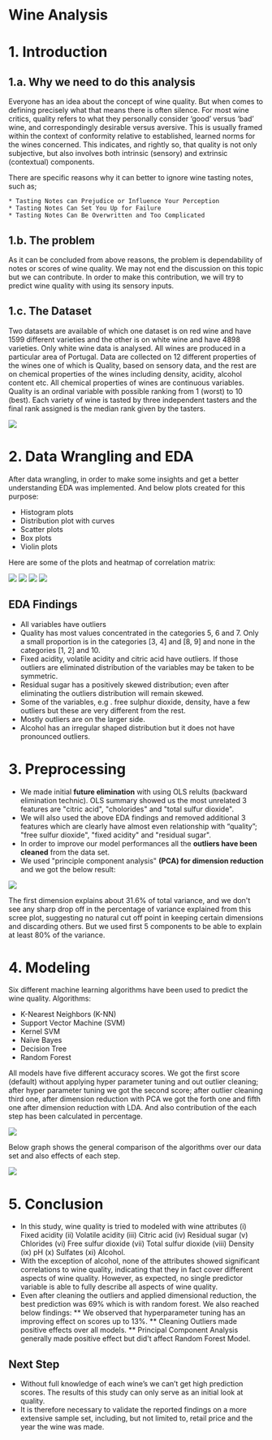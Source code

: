 # Wine Analysis

# 1. Introduction

  ## 1.a. Why we need to do this analysis
  
  Everyone has an idea about the concept of wine quality. But when comes to defining precisely what that means there is often silence. For most wine critics, quality refers to what they personally consider ‘good’ versus ‘bad’ wine, and correspondingly desirable versus aversive. This is usually framed within the context of conformity relative to established, learned norms for the wines concerned. This indicates, and rightly so, that quality is not only subjective, but also involves both intrinsic (sensory) and extrinsic (contextual) components.
  
  There are specific reasons why it can better to ignore wine tasting notes, such as;
  
    * Tasting Notes can Prejudice or Influence Your Perception
    * Tasting Notes Can Set You Up for Failure
    * Tasting Notes Can Be Overwritten and Too Complicated
 
  ## 1.b. The problem

  As it can be concluded from above reasons, the problem is dependability of notes or scores of wine quality. We may not end the discussion on this topic but we can contribute. In order to make this contribution, we will try to predict wine quality with using its sensory inputs. 
  
  ## 1.c. The Dataset

  Two datasets are available of which one dataset is on red wine and have 1599 different varieties and the other is on white wine and have 4898 varieties. Only white wine data is analysed. All wines are produced in a particular area of Portugal. Data are collected on 12 different properties of the wines one of which is Quality, based on sensory data, and the rest are on chemical properties of the wines including density, acidity, alcohol content etc. All chemical properties of wines are continuous variables. Quality is an ordinal variable with possible ranking from 1 (worst) to 10 (best). Each variety of wine is tasted by three independent tasters and the final rank assigned is the median rank given by the tasters.

![](images/winedataset.png)

# 2. Data Wrangling and EDA

After data wrangling, in order to make some insights and get a better understanding EDA was implemented. And below plots created for this purpose:
  * Histogram plots
  * Distribution plot with curves
  * Scatter plots
  * Box plots
  * Violin plots
 
Here are some of the plots and heatmap of correlation matrix:

<img src="images/histogram.png">
<img src="images/scatter.png">
<img src="images/box.png">
<img src="images/correlation.png">
  
 ## EDA Findings
  
   *  All variables have outliers
   *  Quality has most values concentrated in the categories 5, 6 and 7. Only a small proportion is in the categories [3, 4] and [8, 9] and none in the categories [1, 2] and 10.
   *  Fixed acidity, volatile acidity and citric acid have outliers. If those outliers are eliminated distribution of the variables may be taken to be symmetric.
   *  Residual sugar has a positively skewed distribution; even after eliminating the outliers distribution will remain skewed.
   *  Some of the variables, e.g . free sulphur dioxide, density, have a few outliers but these are very different from the rest.
   *  Mostly outliers are on the larger side.
   *  Alcohol has an irregular shaped distribution but it does not have pronounced outliers.

# 3. Preprocessing

  * We made initial **future elimination** with using OLS relults (backward elimination technic). OLS summary showed us the most unrelated 3 features are "citric acid", "cholorides" and "total sulfur dioxide". 
  * We will also used the above EDA findings and removed additional 3 features which are clearly have almost even relationship with “quality”; "free sulfur dioxide", "fixed acidity" and "residual sugar". 
  * In order to improve our model performances all the **outliers have been cleaned** from the data set.
  * We used "principle component analysis" **(PCA) for dimension reduction** and we got the below result:

<img src="images/pca.png">
  
The first dimension explains about 31.6% of total variance, and we don't see any sharp drop off in the percentage of variance explained from this scree plot, suggesting no natural cut off point in keeping certain dimensions and discarding others. But we used first 5 components to be able to explain at least 80% of the variance.

# 4. Modeling

Six different machine learning algorithms have been used to predict the wine quality. Algorithms:
  * K-Nearest Neighbors (K-NN)
  * Support Vector Machine (SVM)
  * Kernel SVM
  * Naïve Bayes
  * Decision Tree
  * Random Forest

All models have five different accuracy scores. We got the first score (default) without applying hyper parameter tuning and out outlier cleaning; after hyper parameter tuning we got the second score; after outlier cleaning third one, after dimension reduction with PCA we got the forth one and fifth one after dimension reduction with LDA. And also contribution of the each step has been calculated in percentage. 

<img src="images/scores.png">

Below graph shows the general comparison of the algorithms over our data set and also effects of each step.

<img src="images/comp2.png">


# 5. Conclusion

  * In this study, wine quality is tried to modeled with wine attributes (i) Fixed acidity (ii) Volatile acidity (iii) Citric acid (iv) Residual sugar (v) Chlorides (vi) Free sulfur dioxide (vii) Total sulfur dioxide (viii) Density (ix) pH (x) Sulfates (xi) Alcohol.
  * With the exception of alcohol, none of the attributes showed significant correlations to wine quality, indicating that they in fact cover different aspects of wine quality. However, as expected, no single predictor variable is able to fully describe all aspects of wine quality.
  * Even after cleaning the outliers and applied dimensional reduction, the best prediction was 69% which is with random forest. We also reached below findings: 
      **  We observed that hyperparameter tuning has an improving effect on scores up to 13%. 
      **  Cleaning Outliers made positive effects over all models.
      **  Principal Component Analysis generally made positive effect but did't affect Random Forest Model.

## Next Step

  * Without full knowledge of each wine’s we can’t get high prediction scores. The results of this study can only serve as an initial look at quality.
  * It is therefore necessary to validate the reported findings on a more extensive sample set, including, but not limited to, retail price and the year the wine was made.

  






